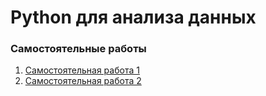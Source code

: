 # Python для анализа данных
### Самостоятельные работы

1. [Самостоятельная работа 1](Самостоятельная_работа_1.ipynb)
2. [Самостоятельная работа 2](Самостоятельная_работа_2.ipynb)
